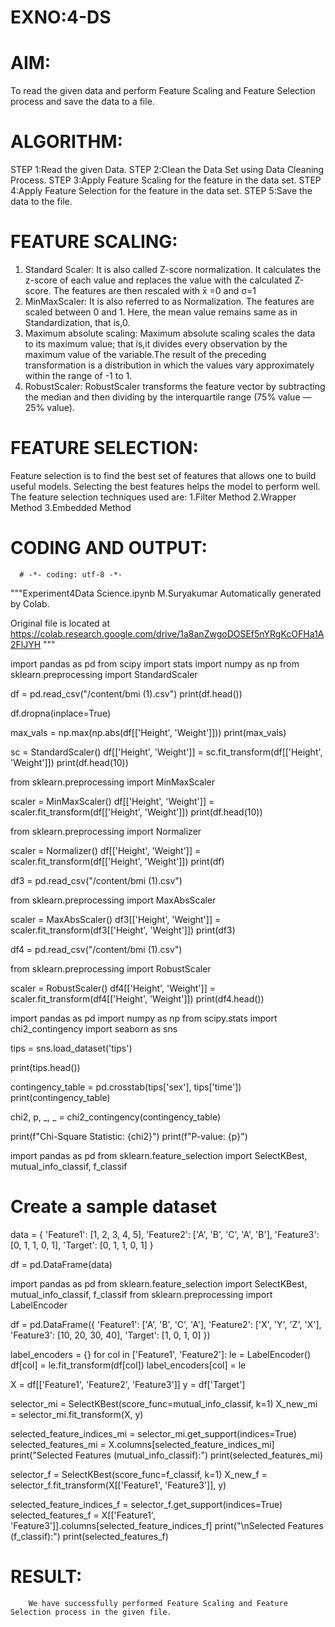 # EXNO:4-DS
# AIM:
To read the given data and perform Feature Scaling and Feature Selection process and save the
data to a file.

# ALGORITHM:
STEP 1:Read the given Data.
STEP 2:Clean the Data Set using Data Cleaning Process.
STEP 3:Apply Feature Scaling for the feature in the data set.
STEP 4:Apply Feature Selection for the feature in the data set.
STEP 5:Save the data to the file.

# FEATURE SCALING:
1. Standard Scaler: It is also called Z-score normalization. It calculates the z-score of each value and replaces the value with the calculated Z-score. The features are then rescaled with x̄ =0 and σ=1
2. MinMaxScaler: It is also referred to as Normalization. The features are scaled between 0 and 1. Here, the mean value remains same as in Standardization, that is,0.
3. Maximum absolute scaling: Maximum absolute scaling scales the data to its maximum value; that is,it divides every observation by the maximum value of the variable.The result of the preceding transformation is a distribution in which the values vary approximately within the range of -1 to 1.
4. RobustScaler: RobustScaler transforms the feature vector by subtracting the median and then dividing by the interquartile range (75% value — 25% value).

# FEATURE SELECTION:
Feature selection is to find the best set of features that allows one to build useful models. Selecting the best features helps the model to perform well.
The feature selection techniques used are:
1.Filter Method
2.Wrapper Method
3.Embedded Method

# CODING AND OUTPUT:
      # -*- coding: utf-8 -*-
"""Experiment4Data Science.ipynb
M.Suryakumar 
Automatically generated by Colab.

Original file is located at
    https://colab.research.google.com/drive/1a8anZwgoDOSEf5nYRgKcOFHa1A2FlJYH
"""

import pandas as pd
from scipy import stats
import numpy as np
from sklearn.preprocessing import StandardScaler

df = pd.read_csv("/content/bmi (1).csv")
print(df.head())

df.dropna(inplace=True)

max_vals = np.max(np.abs(df[['Height', 'Weight']]))
print(max_vals)

sc = StandardScaler()
df[['Height', 'Weight']] = sc.fit_transform(df[['Height', 'Weight']])
print(df.head(10))

from sklearn.preprocessing import MinMaxScaler

scaler = MinMaxScaler()
df[['Height', 'Weight']] = scaler.fit_transform(df[['Height', 'Weight']])
print(df.head(10))

from sklearn.preprocessing import Normalizer

scaler = Normalizer()
df[['Height', 'Weight']] = scaler.fit_transform(df[['Height', 'Weight']])
print(df)

df3 = pd.read_csv("/content/bmi (1).csv")

from sklearn.preprocessing import MaxAbsScaler

scaler = MaxAbsScaler()
df3[['Height', 'Weight']] = scaler.fit_transform(df3[['Height', 'Weight']])
print(df3)

df4 = pd.read_csv("/content/bmi (1).csv")

from sklearn.preprocessing import RobustScaler

scaler = RobustScaler()
df4[['Height', 'Weight']] = scaler.fit_transform(df4[['Height', 'Weight']])
print(df4.head())

import pandas as pd
import numpy as np
from scipy.stats import chi2_contingency
import seaborn as sns

tips = sns.load_dataset('tips')

print(tips.head())

contingency_table = pd.crosstab(tips['sex'], tips['time'])
print(contingency_table)

chi2, p, _, _ = chi2_contingency(contingency_table)

print(f"Chi-Square Statistic: {chi2}")
print(f"P-value: {p}")

import pandas as pd
from sklearn.feature_selection import SelectKBest, mutual_info_classif, f_classif

# Create a sample dataset
data = {
    'Feature1': [1, 2, 3, 4, 5],
    'Feature2': ['A', 'B', 'C', 'A', 'B'],
    'Feature3': [0, 1, 1, 0, 1],
    'Target': [0, 1, 1, 0, 1]
}

df = pd.DataFrame(data)

import pandas as pd
from sklearn.feature_selection import SelectKBest, mutual_info_classif, f_classif
from sklearn.preprocessing import LabelEncoder

df = pd.DataFrame({
    'Feature1': ['A', 'B', 'C', 'A'],
    'Feature2': ['X', 'Y', 'Z', 'X'],
    'Feature3': [10, 20, 30, 40],
    'Target': [1, 0, 1, 0]
})


label_encoders = {}
for col in ['Feature1', 'Feature2']:
    le = LabelEncoder()
    df[col] = le.fit_transform(df[col])
    label_encoders[col] = le

X = df[['Feature1', 'Feature2', 'Feature3']]
y = df['Target']


selector_mi = SelectKBest(score_func=mutual_info_classif, k=1)
X_new_mi = selector_mi.fit_transform(X, y)

selected_feature_indices_mi = selector_mi.get_support(indices=True)
selected_features_mi = X.columns[selected_feature_indices_mi]
print("Selected Features (mutual_info_classif):")
print(selected_features_mi)


selector_f = SelectKBest(score_func=f_classif, k=1)
X_new_f = selector_f.fit_transform(X[['Feature1', 'Feature3']], y)

selected_feature_indices_f = selector_f.get_support(indices=True)
selected_features_f = X[['Feature1', 'Feature3']].columns[selected_feature_indices_f]
print("\nSelected Features (f_classif):")
print(selected_features_f)


# RESULT:
        We have successfully performed Feature Scaling and Feature Selection process in the given file.
